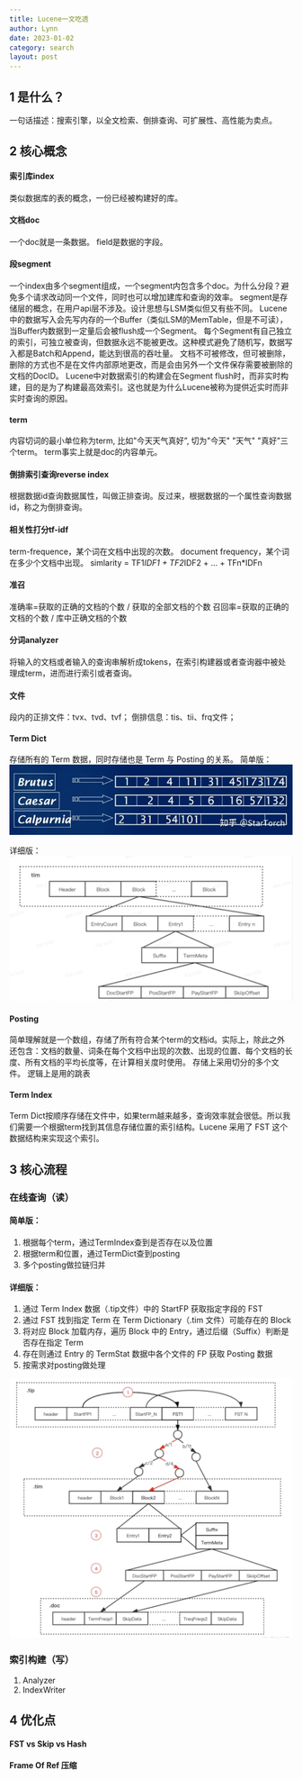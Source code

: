 ```yaml
---
title: Lucene一文吃透
author: Lynn
date: 2023-01-02
category: search
layout: post
---
```


## 1 是什么？
一句话描述：搜索引擎，以全文检索、倒排查询、可扩展性、高性能为卖点。

## 2 核心概念

#### 索引库index
类似数据库的表的概念，一份已经被构建好的库。

#### 文档doc
一个doc就是一条数据。
field是数据的字段。

#### 段segment
一个index由多个segment组成，一个segment内包含多个doc。为什么分段？避免多个请求改动同一个文件，同时也可以增加建库和查询的效率。
segment是存储层的概念，在用户api层不涉及。设计思想与LSM类似但又有些不同。
Lucene中的数据写入会先写内存的一个Buffer（类似LSM的MemTable，但是不可读），当Buffer内数据到一定量后会被flush成一个Segment。
每个Segment有自己独立的索引，可独立被查询，但数据永远不能被更改。这种模式避免了随机写，数据写入都是Batch和Append，能达到很高的吞吐量。
文档不可被修改，但可被删除，删除的方式也不是在文件内部原地更改，而是会由另外一个文件保存需要被删除的文档的DocID。
Lucene中对数据索引的构建会在Segment flush时，而非实时构建，目的是为了构建最高效索引。这也就是为什么Lucene被称为提供近实时而非实时查询的原因。

#### term
内容切词的最小单位称为term, 比如"今天天气真好”, 切为"今天" "天气" "真好”三个term。
term事实上就是doc的内容单元。

#### 倒排索引查询reverse index
根据数据id查询数据属性，叫做正排查询。反过来，根据数据的一个属性查询数据id，称之为倒排查询。

#### 相关性打分tf-idf
term-frequence，某个词在文档中出现的次数。
document frequency，某个词在多少个文档中出现。
simlarity = TF1*IDF1 + TF2*IDF2 + ... + TFn*IDFn

#### 准召
准确率=获取的正确的文档的个数 / 获取的全部文档的个数
召回率=获取的正确的文档的个数 / 库中正确文档的个数 

#### 分词analyzer
将输入的文档或者输入的查询串解析成tokens，在索引构建器或者查询器中被处理成term，进而进行索引或者查询。

#### 文件
段内的正排文件：tvx、tvd、tvf；
倒排信息：tis、tii、frq文件；

#### Term Dict
存储所有的 Term 数据，同时存储也是 Term 与 Posting 的关系。
简单版：
![倒排列表](/assets/posting_list.jpeg)

详细版：
![termdict](/assets/term_dict.jpeg)

#### Posting
简单理解就是一个数组，存储了所有符合某个term的文档id。实际上，除此之外还包含：文档的数量、词条在每个文档中出现的次数、出现的位置、每个文档的长度、所有文档的平均长度等，在计算相关度时使用。
存储上采用切分的多个文件。
逻辑上是用的跳表

#### Term Index
Term Dict按顺序存储在文件中，如果term越来越多，查询效率就会很低。所以我们需要一个根据term找到其信息存储位置的索引结构。Lucene 采用了 FST 这个数据结构来实现这个索引。


## 3 核心流程

### 在线查询（读）
#### 简单版：
1. 根据每个term，通过TermIndex查到是否存在以及位置
2. 根据term和位置，通过TermDict查到posting
3. 多个posting做拉链归并
#### 详细版：
1. 通过 Term Index 数据（.tip文件）中的 StartFP 获取指定字段的 FST
2. 通过 FST 找到指定 Term 在 Term Dictionary（.tim 文件）可能存在的 Block
3. 将对应 Block 加载内存，遍历 Block 中的 Entry，通过后缀（Suffix）判断是否存在指定 Term
4. 存在则通过 Entry 的 TermStat 数据中各个文件的 FP 获取 Posting 数据
5. 按需求对posting做处理

![查询流程](/assets/lucene_search.jpeg)

### 索引构建（写）
1. Analyzer
2. IndexWriter


## 4 优化点
#### FST vs Skip vs Hash


#### Frame Of Ref 压缩

